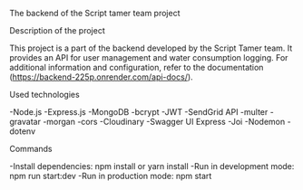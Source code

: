 The backend of the Script tamer team project

Description of the project

This project is a part of the backend developed by the Script Tamer team. It provides an API for user management and water consumption logging. For additional information and configuration, refer to the documentation (https://backend-225p.onrender.com/api-docs/).

Used technologies

-Node.js
-Express.js
-MongoDB
-bcrypt
-JWT
-SendGrid API
-multer
-gravatar
-morgan
-cors
-Cloudinary
-Swagger UI Express
-Joi
-Nodemon
-dotenv

Commands

-Install dependencies: npm install or yarn install
-Run in development mode: npm run start:dev
-Run in production mode: npm start